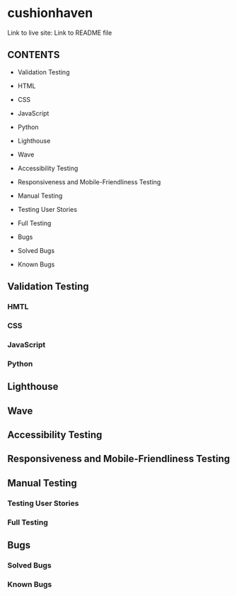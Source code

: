 # cushionhaven
 

Link to live site: []()
Link to README file []()

## CONTENTS

* Validation Testing
 * HTML
 * CSS
 * JavaScript
 * Python

* Lighthouse
* Wave
* Accessibility Testing
* Responsiveness and Mobile-Friendliness Testing

* Manual Testing
 * Testing User Stories
 * Full Testing

* Bugs
 * Solved Bugs
 * Known Bugs

## Validation Testing

### HMTL

### CSS

### JavaScript

### Python

## Lighthouse

## Wave

## Accessibility Testing

## Responsiveness and Mobile-Friendliness Testing

## Manual Testing

### Testing User Stories

### Full Testing

## Bugs

### Solved Bugs

### Known Bugs

